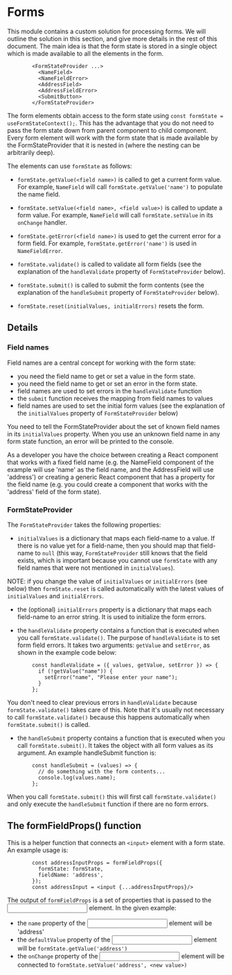 # Forms

This module contains a custom solution for processing forms. We will outline the solution
in this section, and give more details in the rest of this document. The main idea is that the form state is stored in a single object which is made available to all
the elements in the form.

```
        <FormStateProvider ...>
          <NameField>
          <NameFieldError>
          <AddressField>
          <AddressFieldError>
          <SubmitButton>
        </FormStateProvider>
```

The form elements obtain access to the form state using `const formState = useFormStateContext();`. This has the advantage that you do not need to pass the form state down from parent component to child component. Every form element will work with the form state that is made available by the FormStateProvider that it is nested in (where the nesting can be arbitrarily deep).

The elements can use `formState` as follows:

- `formState.getValue(<field name>)` is called to get a current form value. For example, `NameField` will call `formState.getValue('name')` to populate the name field.

- `formState.setValue(<field name>, <field value>)` is called to update a form value. For example, `NameField` will call `formState.setValue` in its `onChange` handler.

- `formState.getError(<field name>)` is used to get the current error for a form field. For example, `formState.getError('name')` is used in `NameFieldError`.

- `formState.validate()` is called to validate all form fields (see the explanation of the `handleValidate` property of `FormStateProvider` below).

- `formState.submit()` is called to submit the form contents (see the explanation of the `handleSubmit` property of `FormStateProvider` below).

- `formState.reset(initialValues, initialErrors)` resets the form.

## Details

### Field names

Field names are a central concept for working with the form state:

- you need the field name to get or set a value in the form state.
- you need the field name to get or set an error in the form state.
- field names are used to set errors in the `handleValidate` function
- the `submit` function receives the mapping from field names to values
- field names are used to set the initial form values (see the explanation of the `initialValues` property of `FormStateProvider` below)

You need to tell the FormStateProvider about the set of known field names in its `initialValues` property. When you use an unknown field name in any form state function, an error will be printed to the console.

As a developer you have the choice between creating a React component that works with a fixed field name (e.g. the NameField component of the example will use 'name' as the field name, and the AddressField will use 'address') or creating a generic React component that has a property for the field name (e.g. you could create a <TextField fieldName='address'> component that works with the 'address' field of the form state).

### FormStateProvider

The `FormStateProvider` takes the following properties:

- `initialValues` is a dictionary that maps each field-name to a value. If there is no value yet for a field-name, then you should map that field-name to `null` (this way, `FormStateProvider` still knows that the field exists, which is important because you cannot use `formState` with any field names that were not mentioned in `initialValues`).

NOTE: if you change the value of `initialValues` or `initialErrors` (see below) then `formState.reset` is called automatically with the latest values of `initialValues` and `initialErrors`.

- the (optional) `initialErrors` property is a dictionary that maps each field-name to an error string. It is used to initialize the form errors.

- the `handleValidate` property contains a function that is executed when you call `formState.validate()`. The purpose of `handleValidate` is to set form field errors. It takes two arguments: `getValue` and `setError`, as shown in the example code below:

```
        const handleValidate = ({ values, getValue, setError }) => {
          if (!getValue("name")) {
            setError("name", "Please enter your name");
          }
        };
```

You don't need to clear previous errors in `handleValidate` because `formState.validate()` takes care of this. Note that it's usually not necessary to call `formState.validate()` because this happens automatically when `formState.submit()` is called.

- the `handleSubmit` property contains a function that is executed when you call `formState.submit()`. It takes the object with all form values as its argument. An example handleSubmit function is:

```
        const handleSubmit = (values) => {
          // do something with the form contents...
          console.log(values.name);
        };
```

When you call `formState.submit()` this will first call `formState.validate()` and only execute the `handleSubmit` function if there are no form errors.

## The formFieldProps() function

This is a helper function that connects an `<input>` element with a form state. An example usage is:

```
        const addressInputProps = formFieldProps({
          formState: formState,
          fieldName: 'address',
        });
        const addressInput = <input {...addressInputProps}/>

```

The output of `formFieldProps` is a set of properties that is passed to the <input> element.
In the given example:

- the `name` property of the <input> element will be 'address'
- the `defaultValue` property of the <input> element will be `formState.getValue('address')`
- the `onChange` property of the <input> element will be connected to `formState.setValue('address', <new value>)`
